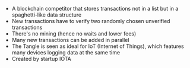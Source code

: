 - A blockchain competitor that stores transactions not in a list but in a spaghetti-like data structure
- New transactions have to verify two randomly chosen unverified transactions
- There's no mining (hence no waits and lower fees)
- Many new transactions can be added in parallel
- The Tangle is seen as ideal for IoT (Internet of Things), which features many devices logging data at the same time
- Created by startup IOTA